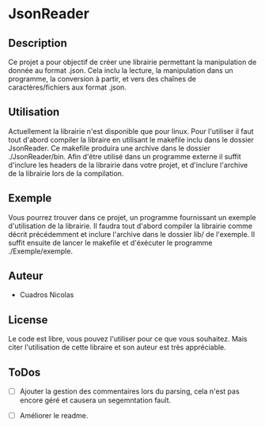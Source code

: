 # JsonReader

## Description

Ce projet a pour objectif de créer une librairie permettant la manipulation de donnée au format .json.
Cela inclu la lecture, la manipulation dans un programme, la conversion à partir, et vers des chaînes de caractères/fichiers aux format .json.

## Utilisation

Actuellement la librairie n'est disponible que pour linux.
Pour l'utiliser il faut tout d'abord compiler la libraire en utilisant le makefile inclu dans le dossier JsonReader.
Ce makefile produira une archive dans le dossier ./JsonReader/bin.
Afin d'être utilisé dans un programme externe il suffit d'inclure les headers de la librairie dans votre projet, et d'inclure l'archive de la librairie lors de la compilation.

## Exemple

Vous pourrez trouver dans ce projet, un programme fournissant un exemple d'utilisation de la librairie.
Il faudra tout d'abord compiler la librairie comme décrit précédemment et inclure l'archive dans le dossier lib/ de l'exemple.
Il suffit ensuite de lancer le makefile et d'éxécuter le programme ./Exemple/exemple.

## Auteur

 - Cuadros Nicolas

## License 

Le code est libre, vous pouvez l'utiliser pour ce que vous souhaitez. Mais citer l'utilisation de cette libraire et son auteur est très appréciable.

## ToDos
- [ ] Ajouter la gestion des commentaires lors du parsing, cela n'est pas encore géré et causera un segemntation fault.
- [ ] Améliorer le readme.



